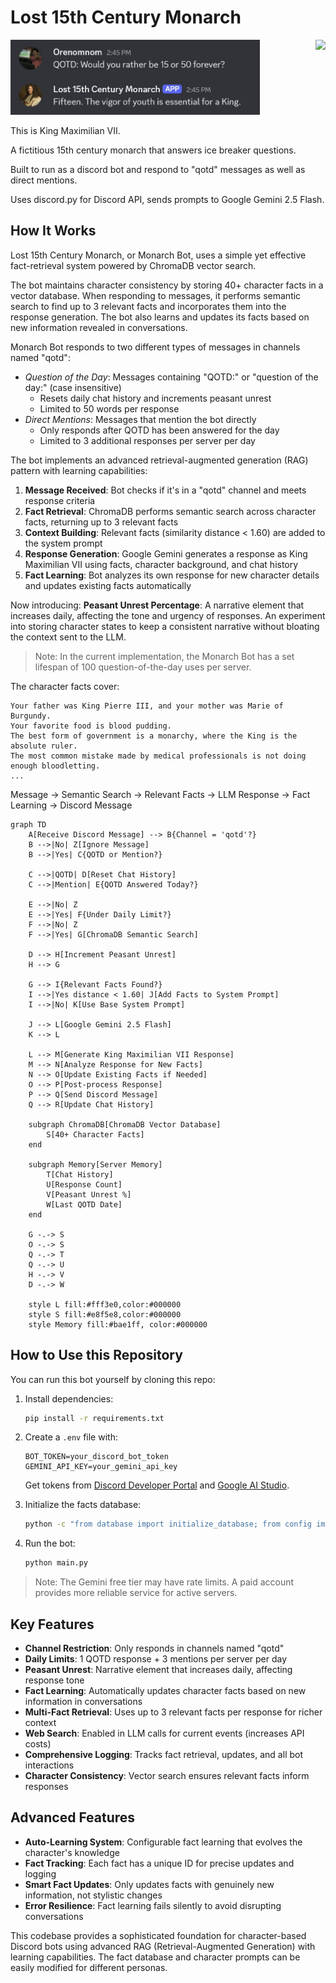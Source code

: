 # Lost 15th Century Monarch
<img src="/example-chat.jpg" height="120px">

<img src="https://upload.wikimedia.org/wikipedia/commons/2/29/Ranc_Jean_Louis_XIV_Fabre_museum.jpg" align="right" height="180px" />

This is King Maximilian VII.

A fictitious 15th century monarch that answers ice breaker questions.

Built to run as a discord bot and respond to "qotd" messages as well as direct mentions.

Uses discord.py for Discord API, sends prompts to Google Gemini 2.5 Flash.

## How It Works

Lost 15th Century Monarch, or Monarch Bot, uses a simple yet effective fact-retrieval system powered by ChromaDB vector search.

The bot maintains character consistency by storing 40+ character facts in a vector database. When responding to messages, it performs semantic search to find up to 3 relevant facts and incorporates them into the response generation. The bot also learns and updates its facts based on new information revealed in conversations.

Monarch Bot responds to two different types of messages in channels named "qotd":

- *Question of the Day*: Messages containing "QOTD:" or "question of the day:" (case insensitive)
  - Resets daily chat history and increments peasant unrest
  - Limited to 50 words per response
- *Direct Mentions*: Messages that mention the bot directly
  - Only responds after QOTD has been answered for the day
  - Limited to 3 additional responses per server per day

The bot implements an advanced retrieval-augmented generation (RAG) pattern with learning capabilities:

1. **Message Received**: Bot checks if it's in a "qotd" channel and meets response criteria
2. **Fact Retrieval**: ChromaDB performs semantic search across character facts, returning up to 3 relevant facts
3. **Context Building**: Relevant facts (similarity distance < 1.60) are added to the system prompt
4. **Response Generation**: Google Gemini generates a response as King Maximilian VII using facts, character background, and chat history
5. **Fact Learning**: Bot analyzes its own response for new character details and updates existing facts automatically

Now introducing: **Peasant Unrest Percentage**: A narrative element that increases daily, affecting the tone and urgency of responses.
An experiment into storing character states to keep a consistent narrative without bloating the context sent to the LLM.
> Note: In the current implementation, the Monarch Bot has a set lifespan of 100 question-of-the-day uses per server.

The character facts cover:

```
Your father was King Pierre III, and your mother was Marie of Burgundy.
Your favorite food is blood pudding.
The best form of government is a monarchy, where the King is the absolute ruler.
The most common mistake made by medical professionals is not doing enough bloodletting.
...
```

Message → Semantic Search → Relevant Facts → LLM Response → Fact Learning → Discord Message

```mermaid
graph TD
    A[Receive Discord Message] --> B{Channel = 'qotd'?}
    B -->|No| Z[Ignore Message]
    B -->|Yes| C{QOTD or Mention?}
    
    C -->|QOTD| D[Reset Chat History]
    C -->|Mention| E{QOTD Answered Today?}
    
    E -->|No| Z
    E -->|Yes| F{Under Daily Limit?}
    F -->|No| Z
    F -->|Yes| G[ChromaDB Semantic Search]
    
    D --> H[Increment Peasant Unrest]
    H --> G
    
    G --> I{Relevant Facts Found?}
    I -->|Yes distance < 1.60| J[Add Facts to System Prompt]
    I -->|No| K[Use Base System Prompt]
    
    J --> L[Google Gemini 2.5 Flash]
    K --> L
    
    L --> M[Generate King Maximilian VII Response]
    M --> N[Analyze Response for New Facts]
    N --> O[Update Existing Facts if Needed]
    O --> P[Post-process Response]
    P --> Q[Send Discord Message]
    Q --> R[Update Chat History]
    
    subgraph ChromaDB[ChromaDB Vector Database]
        S[40+ Character Facts]
    end
    
    subgraph Memory[Server Memory]
        T[Chat History]
        U[Response Count]
        V[Peasant Unrest %]
        W[Last QOTD Date]
    end
    
    G -.-> S
    O -.-> S
    Q -.-> T
    Q -.-> U
    H -.-> V
    D -.-> W
    
    style L fill:#fff3e0,color:#000000
    style S fill:#e8f5e8,color:#000000
    style Memory fill:#bae1ff, color:#000000
```

## How to Use this Repository

You can run this bot yourself by cloning this repo:

1. Install dependencies:
   ```bash
   pip install -r requirements.txt
   ```

2. Create a `.env` file with:
   ```
   BOT_TOKEN=your_discord_bot_token
   GEMINI_API_KEY=your_gemini_api_key
   ```
   Get tokens from [Discord Developer Portal](https://discord.com/developers/applications) and [Google AI Studio](https://ai.google.dev/gemini-api/docs/api-key).

3. Initialize the facts database:
   ```bash
   python -c "from database import initialize_database; from config import load_config; initialize_database(load_config())"
   ```

4. Run the bot:
   ```bash
   python main.py
   ```

> Note: The Gemini free tier may have rate limits. A paid account provides more reliable service for active servers.

## Key Features

- **Channel Restriction**: Only responds in channels named "qotd"
- **Daily Limits**: 1 QOTD response + 3 mentions per server per day
- **Peasant Unrest**: Narrative element that increases daily, affecting response tone
- **Fact Learning**: Automatically updates character facts based on new information in conversations
- **Multi-Fact Retrieval**: Uses up to 3 relevant facts per response for richer context
- **Web Search**: Enabled in LLM calls for current events (increases API costs)
- **Comprehensive Logging**: Tracks fact retrieval, updates, and all bot interactions
- **Character Consistency**: Vector search ensures relevant facts inform responses

## Advanced Features

- **Auto-Learning System**: Configurable fact learning that evolves the character's knowledge
- **Fact Tracking**: Each fact has a unique ID for precise updates and logging
- **Smart Fact Updates**: Only updates facts with genuinely new information, not stylistic changes
- **Error Resilience**: Fact learning fails silently to avoid disrupting conversations

This codebase provides a sophisticated foundation for character-based Discord bots using advanced RAG (Retrieval-Augmented Generation) with learning capabilities. The fact database and character prompts can be easily modified for different personas.




